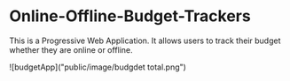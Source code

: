# Online-Offline-Budget-Trackers

This is a Progressive Web Application. It allows users to track their budget whether they are online or offline.

![budgetApp]("public/image/budgdet total.png")


